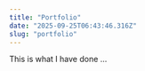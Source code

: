 ```yaml
---
title: "Portfolio"
date: "2025-09-25T06:43:46.316Z"
slug: "portfolio"
---
```



This is what I have done …

